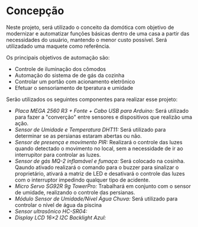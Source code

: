 
# Concepção

Neste projeto, será utilizado o conceito da domótica com objetivo de modernizar e automatizar funções básicas dentro de uma casa a partir das necessidades do usuário, mantendo o menor custo possível. Será utilizadado uma maquete como referência.

Os principais objetivos de automação são:

- Controle de iluminação dos cômodos
- Automação do sistema de de gás da cozinha
- Controlar um portão com acionamento eletrônico
- Efetuar o sensoriamento de tperatura e umidade

Serão utilizados os seguintes componentes para realizar esse projeto:

- *Placa MEGA 2560 R3 + Fonte + Cabo USB para Arduino:*
Será utilizado para fazer a "converção" entre sensores e dispositivos que realizão uma ação.
- *Sensor de Umidade e Temperatura DHT11:*
Será utilizado para determinar se as persianas estaram abertas ou não.
- *Sensor de presença e movimento PIR:*
Realizará o controle das luzes quando detectado o movimento no local, sem a necessidade de ir ao interrupitor para controlar as luzes.
- *Sensor de gás MQ-2 inflamável e fumaça:*
Será colocado na cosinha. Qaundo ativado realizará o comando para o buzzer para sinalizar o proprietário, ativará a matriz de LED e desativará o controle das luzes com o interruptor impedindo qualquer tipo de acidente.
- *Micro Servo SG92R 9g TowerPro:*
Trabalhará em conjunto com o sensor de umidade, realizando o controle das persianas.
- *Módulo Sensor de Umidade/Nível Água Chuva:*
Será utilizado para controlar o nível de água da piscina
- *Sensor ultrasônico HC-SR04:*
- *Display LCD 16×2 I2C Backlight Azul:*

